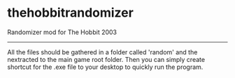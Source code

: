 # thehobbitrandomizer
Randomizer mod for The Hobbit 2003

-------------------------------------------
All the files should be gathered in a folder called 'random' and the nextracted to the main game root folder. 
Then you can simply create shortcut for the .exe file to your desktop to quickly run the program.
